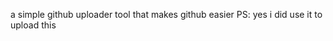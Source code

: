 a simple github uploader tool that makes github easier PS: yes i did use it to upload this









